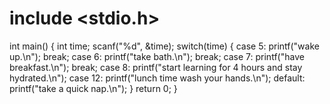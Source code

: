 # include <stdio.h>

int main() { int time; scanf("%d", &time); switch(time)
{ case 5:
printf("wake up.\n"); break; case 6:
printf("take bath.\n"); break; case 7:
printf("have breakfast.\n"); break; case 8:
printf("start learning for 4 hours and stay hydrated.\n"); case 12:
printf("lunch time wash your hands.\n"); default:
printf("take a quick nap.\n"); } return 0; }
